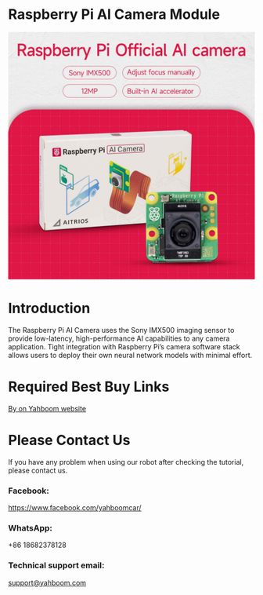 # Raspberry Pi AI Camera Module
![](https://github.com/YahboomTechnology/RaspberryPi-AI-Camera/blob/main/RaspberryPi_AI_Camera.jpg)
# Introduction
The Raspberry Pi AI Camera uses the Sony IMX500 imaging sensor to provide low-latency, high-performance AI capabilities to any camera application. Tight integration with Raspberry Pi’s camera software stack allows users to deploy their own neural network models with minimal effort.

# Required Best Buy Links
[By on Yahboom website](https://category.yahboom.net/products/raspberry-pi-ai-camera)

# Please Contact Us
If you have any problem when using our robot after checking the tutorial, please contact us.

### Facebook: 
https://www.facebook.com/yahboomcar/ 

### WhatsApp:
+86 18682378128

### Technical support email: 
support@yahboom.com


